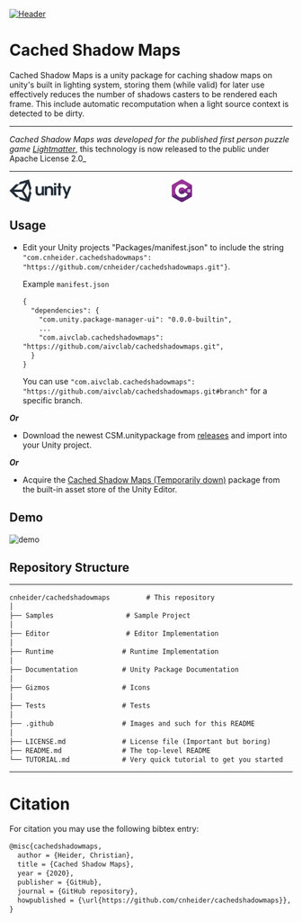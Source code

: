 [![Header](.github/images/header.png)](https://www.lightmattergame.com/)

# Cached Shadow Maps

Cached Shadow Maps is a unity package for caching shadow maps on unity's built in lighting system, storing
 them (while valid) for
 later
 use effectively reduces the number of shadows casters to be rendered each frame. This include
  automatic recomputation when a light source context is detected to be dirty.

---

_Cached Shadow Maps was developed for the published first person
 puzzle game [Lightmatter](https://www.lightmattergame.com/)_, this technology is now released to the public under Apache License 2.0_

---

<p align="center" width="100%">
  <a href="https://unity3d.com/">
    <img alt="unity" src=".github/images/unity.svg" height="40" align="left">
  </a>
  <a href="https://docs.microsoft.com/en-us/dotnet/csharp/index">
    <img alt="csharp" src=".github/images/csharp.svg" height="40" align="center">
  </a>
</p>

## Usage

- Edit your Unity projects "Packages/manifest.json" to include the string
  `"com.cnheider.cachedshadowmaps": "https://github.com/cnheider/cachedshadowmaps.git"}`.

  Example `manifest.json`
  ````
  {
    "dependencies": {
      "com.unity.package-manager-ui": "0.0.0-builtin",
      ...
      "com.aivclab.cachedshadowmaps": "https://github.com/aivclab/cachedshadowmaps.git",
    }
  }
  ````
  You can use `"com.aivclab.cachedshadowmaps": "https://github.com/aivclab/cachedshadowmaps.git#branch"` for a specific
   branch.

***Or***

- Download the newest CSM.unitypackage from [releases](https://github.com/cnheider/cachedshadowmaps/releases
) and
 import into your Unity project.

***Or***

- Acquire the [Cached Shadow Maps (Temporarily down)](http://u3d.as/14cC) package from the built-in asset
 store of the Unity Editor.

## Demo

![demo](.github/images/demo.gif)

## Repository Structure
---
<!--        ├  └  ─  │        -->
    cnheider/cachedshadowmaps         # This repository
    │
    ├── Samples                  # Sample Project
    │
    ├── Editor                   # Editor Implementation
    │
    ├── Runtime                 # Runtime Implementation
    │
    ├── Documentation           # Unity Package Documentation
    │
    ├── Gizmos                  # Icons
    │
    ├── Tests                   # Tests
    │
    ├── .github                 # Images and such for this README
    │
    ├── LICENSE.md              # License file (Important but boring)
    ├── README.md               # The top-level README
    └── TUTORIAL.md             # Very quick tutorial to get you started
---

# Citation

For citation you may use the following bibtex entry:
````
@misc{cachedshadowmaps,
  author = {Heider, Christian},
  title = {Cached Shadow Maps},
  year = {2020},
  publisher = {GitHub},
  journal = {GitHub repository},
  howpublished = {\url{https://github.com/cnheider/cachedshadowmaps}},
}
````

